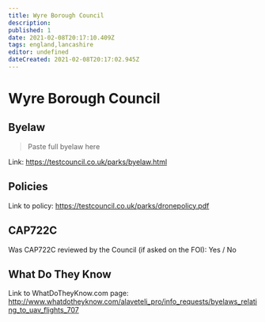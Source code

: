 ```yaml
---
title: Wyre Borough Council
description:
published: 1
date: 2021-02-08T20:17:10.409Z
tags: england,lancashire
editor: undefined
dateCreated: 2021-02-08T20:17:02.945Z
---
```


# Wyre Borough Council


## Byelaw
> Paste full byelaw here

Link:
https://testcouncil.co.uk/parks/byelaw.html

## Policies
Link to policy:
https://testcouncil.co.uk/parks/dronepolicy.pdf

## CAP722C

Was CAP722C reviewed by the Council (if asked on the FOI): Yes / No

## What Do They Know

Link to WhatDoTheyKnow.com page:
http://www.whatdotheyknow.com/alaveteli_pro/info_requests/byelaws_relating_to_uav_flights_707

